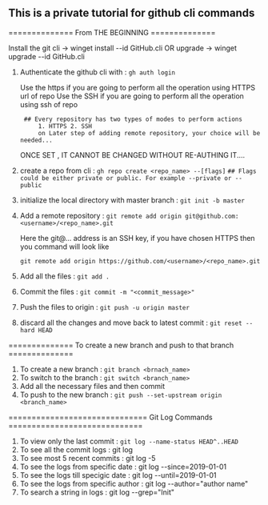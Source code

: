 ## This is a private tutorial for github cli commands

============== From THE BEGINNING ==============

Install the git cli -> winget install --id GitHub.cli OR upgrade -> winget upgrade --id GitHub.cli

1. Authenticate the github cli with : `gh auth login`

    Use the https if you are going to perform all the operation using HTTPS url of repo
    Use the SSH if you are going to perform all the operation using ssh of repo


        ## Every repository has two types of modes to perform actions 
            1. HTTPS 2. SSH
            on Later step of adding remote repository, your choice will be needed...


    ONCE SET , IT CANNOT BE CHANGED WITHOUT RE-AUTHING IT.... 

2. create a repo from cli : `gh repo create <repo_name> --[flags]`
     `## Flags could be either private or public. For example --private or --public`
4. initialize the local directory with master branch : `git init -b master`
5. Add a remote repository : `git remote add origin git@github.com:<username>/<repo_name>.git`
    
    Here the git@... address is an SSH key, if you have chosen HTTPS then you command will look like

    `git remote add origin https://github.com/<username>/<repo_name>.git`

6. Add all the files : `git add .`
7. Commit the files : `git commit -m "<commit_message>"`
8. Push the files to origin : `git push -u origin master`
9. discard all the changes and move back to latest commit : `git reset --hard HEAD`

============== To create a new branch and push to that branch ==============

1. To create a new branch : `git branch <brnach_name>`
2. To switch to the branch : `git switch <branch_name>`
3. Add all the necessary files and then commit
4. To push to the new branch : `git push --set-upstream origin <branch_name>`

============================== Git Log Commands =============================

1. To view only the last commit : `git log --name-status HEAD^..HEAD`
2. To see all the commit logs : git log
3. To see most 5 recent commits : git log -5 
4. To see the logs from specific date : git log --since=2019-01-01
5. To see the logs till specigic date : git log --until=2019-01-01
6. To see the logs from specific author : git log --author="author name"
7. To search a string in logs : git log --grep="Init" 
